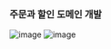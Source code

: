 ### 주문과 할인 도메인 개발

![image](https://user-images.githubusercontent.com/40969203/103768464-e3480900-5065-11eb-8a0c-121784d7b235.png)
![image](https://user-images.githubusercontent.com/40969203/103768444-daefce00-5065-11eb-8f66-b19e817f920f.png)
